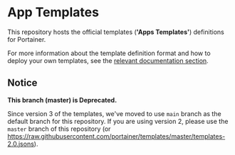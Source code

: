 # App Templates

This repository hosts the official templates (**'Apps Templates'**) definitions for Portainer.

For more information about the template definition format and how to deploy your own templates, see the [relevant documentation section](https://documentation.portainer.io/v2.0/templates/deploy_stack/).

## Notice

**This branch (master) is Deprecated.**

Since version 3 of the templates, we've moved to use `main` branch as the default branch for this repository. If you are using version 2, please use the `master` branch of this repository (or https://raw.githubusercontent.com/portainer/templates/master/templates-2.0.jsons).
